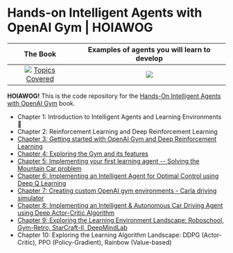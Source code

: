 # Hands-on Intelligent Agents with OpenAI Gym | HOIAWOG

The Book          |  Examples of agents you will learn to develop
:-------------------------:|:-------------------------:
[![](https://d255esdrn735hr.cloudfront.net/sites/default/files/imagecache/ppv4_main_book_cover/B09513.png)](https://www.packtpub.com/big-data-and-business-intelligence/hands-intelligent-agents-openai-gym) [ Topics Covered](https://praveenp.com/hands-on-intelligent-agents-with-openai-gym-hoiawog/)|  [![](https://praveenp.com/projects/HOIAWOG/output.gif)](https://praveenp.com/hands-on-intelligent-agents-with-openai-gym-hoiawog/)

**HOIAWOG!** This is the code repository for the [Hands-On Intelligent Agents with OpenAI Gym](https://www.packtpub.com/big-data-and-business-intelligence/hands-intelligent-agents-openai-gym) book.

- Chapter 1: Introduction to Intelligent Agents and Learning Environments :space_invader:
- Chapter 2: Reinforcement Learning and Deep Reinforcement Learning 
- [Chapter 3: Getting started with OpenAI Gym and Deep Reinforcement Learning](https://github.com/PacktPublishing/Hands-On-Intelligent-Agents-with-OpenAI-Gym/tree/master/ch3)
- [Chapter 4: Exploring the Gym and its features](https://github.com/PacktPublishing/Hands-On-Intelligent-Agents-with-OpenAI-Gym/tree/master/ch4)
- [Chapter 5: Implementing your first learning agent -- Solving the Mountain Car problem](https://github.com/PacktPublishing/Hands-On-Intelligent-Agents-with-OpenAI-Gym/tree/master/ch5)
- [Chapter 6: Implementing an Intelligent Agent for Optimal Control using Deep Q Learning](https://github.com/PacktPublishing/Hands-On-Intelligent-Agents-with-OpenAI-Gym/tree/master/ch6)
- [Chapter 7: Creating custom OpenAI gym environments - Carla driving simulator](https://github.com/PacktPublishing/Hands-On-Intelligent-Agents-with-OpenAI-Gym/tree/master/ch7)
- [Chapter 8: Implementing an Intelligent & Autonomous Car Driving Agent using Deep Actor-Critic Algorithm](https://github.com/PacktPublishing/Hands-On-Intelligent-Agents-with-OpenAI-Gym/tree/master/ch8)
- [Chapter 9: Exploring the Learning Environment Landscape: Roboschool, Gym-Retro, StarCraft-II, DeepMindLab](https://github.com/PacktPublishing/Hands-On-Intelligent-Agents-with-OpenAI-Gym/tree/master/ch9)
- Chapter 10: Exploring the Learning Algorithm Landscape: DDPG (Actor-Critic), PPO (Policy-Gradient), Rainbow (Value-based)

